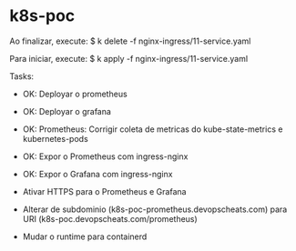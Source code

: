# k8s-poc

  Ao finalizar, execute:
    $ k delete -f nginx-ingress/11-service.yaml

  Para iniciar, execute:
    $ k apply -f nginx-ingress/11-service.yaml


Tasks:
- OK: Deployar o prometheus
- OK: Deployar o grafana
- OK: Prometheus: Corrigir coleta de metricas do kube-state-metrics e kubernetes-pods
- OK: Expor o Prometheus com ingress-nginx
- OK: Expor o Grafana com ingress-nginx

- Ativar HTTPS para o Prometheus e Grafana
- Alterar de subdominio (k8s-poc-prometheus.devopscheats.com) para URI (k8s-poc.devopscheats.com/prometheus)

- Mudar o runtime para containerd